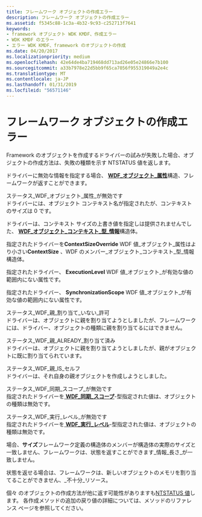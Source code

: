 ```yaml
---
title: フレームワーク オブジェクトの作成エラー
description: フレームワーク オブジェクトの作成エラー
ms.assetid: f5345c88-1c3a-4b32-9c93-c252713f7641
keywords:
- framework オブジェクト WDK KMDF、作成エラー
- WDK KMDF のエラー
- エラー WDK KMDF、framework のオブジェクトの作成
ms.date: 04/20/2017
ms.localizationpriority: medium
ms.openlocfilehash: 42e64de4ba719468dd713ad26e05e24866e7b100
ms.sourcegitcommit: a33b7978e22d5bb9f65ca7056f955319049a2e4c
ms.translationtype: MT
ms.contentlocale: ja-JP
ms.lasthandoff: 01/31/2019
ms.locfileid: "56571146"
---
```

# <a name="framework-object-creation-errors"></a>フレームワーク オブジェクトの作成エラー


Framework のオブジェクトを作成するドライバーの試みが失敗した場合、オブジェクトの作成方法は、失敗の種類を示す NTSTATUS 値を返します。

ドライバーに無効な情報を指定する場合、 [ **WDF\_オブジェクト\_属性**](https://msdn.microsoft.com/library/windows/hardware/ff552400)構造、フレームワークが返すことができます。

<a href="" id="status-wdf-object-attributes-invalid"></a>ステータス\_WDF\_オブジェクト\_属性\_が無効です  
ドライバーには、オブジェクト コンテキスト名が指定されたが、コンテキストのサイズは 0 です。

ドライバーは、コンテキスト サイズの上書き値を指定しは提供されませんでした、 [ **WDF\_オブジェクト\_コンテキスト\_型\_情報**](https://msdn.microsoft.com/library/windows/hardware/ff552407)構造体。

指定されたドライバーを**ContextSizeOverride** WDF 値\_オブジェクト\_属性はより小さい**ContextSize** 、WDF のメンバー\_オブジェクト\_コンテキスト\_型\_情報構造体。

指定されたドライバー、 **ExecutionLevel** WDF 値\_オブジェクト\_が有効な値の範囲内にない属性です。

指定されたドライバー、 **SynchronizationScope** WDF 値\_オブジェクト\_が有効な値の範囲内にない属性です。

<a href="" id="status-wdf-parent-assignment-not-allowed"></a>ステータス\_WDF\_親\_割り当て\_いない\_許可  
ドライバーは、オブジェクトに親を割り当てようとしましたが、フレームワークには、ドライバー、オブジェクトの種類に親を割り当てるにはできません。

<a href="" id="status-wdf-parent-already-assigned"></a>ステータス\_WDF\_親\_ALREADY\_割り当て済み  
ドライバーは、オブジェクトに親を割り当てようとしましたが、親がオブジェクトに既に割り当てられています。

<a href="" id="status-wdf-parent-is-self"></a>ステータス\_WDF\_親\_IS\_セルフ  
ドライバーは、それ自身の親オブジェクトを作成しようとしました。

<a href="" id="status-wdf-synchronization-scope-invalid"></a>ステータス\_WDF\_同期\_スコープ\_が無効です  
指定されたドライバーを[ **WDF\_同期\_スコープ**](https://msdn.microsoft.com/library/windows/hardware/ff552518)-型指定された値は、オブジェクトの種類は無効です。

<a href="" id="status-wdf-execution-level-invalid"></a>ステータス\_WDF\_実行\_レベル\_が無効です  
指定されたドライバーを[ **WDF\_実行\_レベル**](https://msdn.microsoft.com/library/windows/hardware/ff551310)-型指定された値は、オブジェクトの種類は無効です。

場合、**サイズ**フレームワーク定義の構造体のメンバーが構造体の実際のサイズと一致しません、フレームワークは、状態を返すことができます\_情報\_長さ\_が一致しません。

状態を返せる場合は、フレームワークは、新しいオブジェクトのメモリを割り当てることができません、\_不十分\_リソース。

個々 のオブジェクトの作成方法が他に返す可能性がありますも[NTSTATUS 値](https://msdn.microsoft.com/library/windows/hardware/ff557697)します。 各作成メソッドの追加の戻り値の詳細については、メソッドのリファレンス ページを参照してください。

 

 





